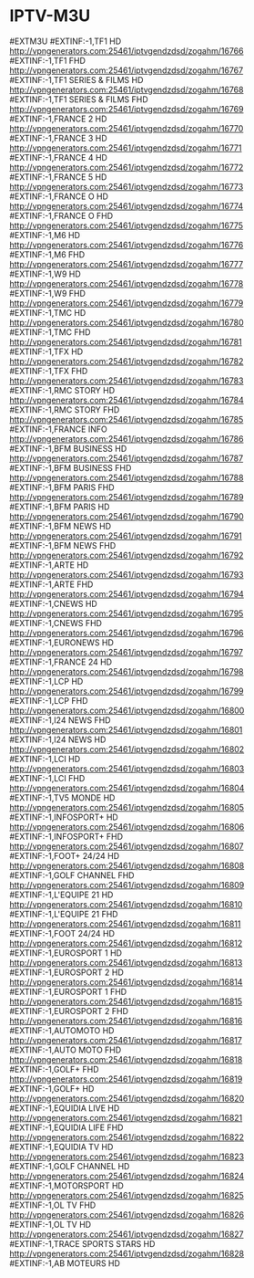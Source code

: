 # IPTV-M3U
#EXTM3U
#EXTINF:-1,TF1 HD
http://vpngenerators.com:25461/iptvgendzdsd/zogahm/16766
#EXTINF:-1,TF1 FHD
http://vpngenerators.com:25461/iptvgendzdsd/zogahm/16767
#EXTINF:-1,TF1 SERIES & FILMS HD
http://vpngenerators.com:25461/iptvgendzdsd/zogahm/16768
#EXTINF:-1,TF1 SERIES & FILMS FHD
http://vpngenerators.com:25461/iptvgendzdsd/zogahm/16769
#EXTINF:-1,FRANCE 2 HD
http://vpngenerators.com:25461/iptvgendzdsd/zogahm/16770
#EXTINF:-1,FRANCE 3 HD
http://vpngenerators.com:25461/iptvgendzdsd/zogahm/16771
#EXTINF:-1,FRANCE 4 HD
http://vpngenerators.com:25461/iptvgendzdsd/zogahm/16772
#EXTINF:-1,FRANCE 5 HD
http://vpngenerators.com:25461/iptvgendzdsd/zogahm/16773
#EXTINF:-1,FRANCE O HD
http://vpngenerators.com:25461/iptvgendzdsd/zogahm/16774
#EXTINF:-1,FRANCE O FHD
http://vpngenerators.com:25461/iptvgendzdsd/zogahm/16775
#EXTINF:-1,M6 HD
http://vpngenerators.com:25461/iptvgendzdsd/zogahm/16776
#EXTINF:-1,M6 FHD
http://vpngenerators.com:25461/iptvgendzdsd/zogahm/16777
#EXTINF:-1,W9 HD
http://vpngenerators.com:25461/iptvgendzdsd/zogahm/16778
#EXTINF:-1,W9 FHD
http://vpngenerators.com:25461/iptvgendzdsd/zogahm/16779
#EXTINF:-1,TMC HD
http://vpngenerators.com:25461/iptvgendzdsd/zogahm/16780
#EXTINF:-1,TMC FHD
http://vpngenerators.com:25461/iptvgendzdsd/zogahm/16781
#EXTINF:-1,TFX HD
http://vpngenerators.com:25461/iptvgendzdsd/zogahm/16782
#EXTINF:-1,TFX FHD
http://vpngenerators.com:25461/iptvgendzdsd/zogahm/16783
#EXTINF:-1,RMC STORY HD
http://vpngenerators.com:25461/iptvgendzdsd/zogahm/16784
#EXTINF:-1,RMC STORY FHD
http://vpngenerators.com:25461/iptvgendzdsd/zogahm/16785
#EXTINF:-1,FRANCE INFO
http://vpngenerators.com:25461/iptvgendzdsd/zogahm/16786
#EXTINF:-1,BFM BUSINESS HD
http://vpngenerators.com:25461/iptvgendzdsd/zogahm/16787
#EXTINF:-1,BFM BUSINESS FHD
http://vpngenerators.com:25461/iptvgendzdsd/zogahm/16788
#EXTINF:-1,BFM PARIS FHD
http://vpngenerators.com:25461/iptvgendzdsd/zogahm/16789
#EXTINF:-1,BFM PARIS HD
http://vpngenerators.com:25461/iptvgendzdsd/zogahm/16790
#EXTINF:-1,BFM NEWS HD
http://vpngenerators.com:25461/iptvgendzdsd/zogahm/16791
#EXTINF:-1,BFM NEWS FHD
http://vpngenerators.com:25461/iptvgendzdsd/zogahm/16792
#EXTINF:-1,ARTE HD
http://vpngenerators.com:25461/iptvgendzdsd/zogahm/16793
#EXTINF:-1,ARTE FHD
http://vpngenerators.com:25461/iptvgendzdsd/zogahm/16794
#EXTINF:-1,CNEWS HD
http://vpngenerators.com:25461/iptvgendzdsd/zogahm/16795
#EXTINF:-1,CNEWS FHD
http://vpngenerators.com:25461/iptvgendzdsd/zogahm/16796
#EXTINF:-1,EURONEWS HD
http://vpngenerators.com:25461/iptvgendzdsd/zogahm/16797
#EXTINF:-1,FRANCE 24 HD
http://vpngenerators.com:25461/iptvgendzdsd/zogahm/16798
#EXTINF:-1,LCP HD
http://vpngenerators.com:25461/iptvgendzdsd/zogahm/16799
#EXTINF:-1,LCP FHD
http://vpngenerators.com:25461/iptvgendzdsd/zogahm/16800
#EXTINF:-1,I24 NEWS FHD
http://vpngenerators.com:25461/iptvgendzdsd/zogahm/16801
#EXTINF:-1,I24 NEWS HD
http://vpngenerators.com:25461/iptvgendzdsd/zogahm/16802
#EXTINF:-1,LCI HD
http://vpngenerators.com:25461/iptvgendzdsd/zogahm/16803
#EXTINF:-1,LCI FHD
http://vpngenerators.com:25461/iptvgendzdsd/zogahm/16804
#EXTINF:-1,TV5 MONDE HD
http://vpngenerators.com:25461/iptvgendzdsd/zogahm/16805
#EXTINF:-1,INFOSPORT+ HD
http://vpngenerators.com:25461/iptvgendzdsd/zogahm/16806
#EXTINF:-1,INFOSPORT+ FHD
http://vpngenerators.com:25461/iptvgendzdsd/zogahm/16807
#EXTINF:-1,FOOT+ 24/24 HD
http://vpngenerators.com:25461/iptvgendzdsd/zogahm/16808
#EXTINF:-1,GOLF CHANNEL FHD
http://vpngenerators.com:25461/iptvgendzdsd/zogahm/16809
#EXTINF:-1,L'EQUIPE 21 HD
http://vpngenerators.com:25461/iptvgendzdsd/zogahm/16810
#EXTINF:-1,L'EQUIPE 21 FHD
http://vpngenerators.com:25461/iptvgendzdsd/zogahm/16811
#EXTINF:-1,FOOT 24/24 HD
http://vpngenerators.com:25461/iptvgendzdsd/zogahm/16812
#EXTINF:-1,EUROSPORT 1 HD
http://vpngenerators.com:25461/iptvgendzdsd/zogahm/16813
#EXTINF:-1,EUROSPORT 2 HD
http://vpngenerators.com:25461/iptvgendzdsd/zogahm/16814
#EXTINF:-1,EUROSPORT 1 FHD
http://vpngenerators.com:25461/iptvgendzdsd/zogahm/16815
#EXTINF:-1,EUROSPORT 2 FHD
http://vpngenerators.com:25461/iptvgendzdsd/zogahm/16816
#EXTINF:-1,AUTOMOTO HD
http://vpngenerators.com:25461/iptvgendzdsd/zogahm/16817
#EXTINF:-1,AUTO MOTO FHD
http://vpngenerators.com:25461/iptvgendzdsd/zogahm/16818
#EXTINF:-1,GOLF+ FHD
http://vpngenerators.com:25461/iptvgendzdsd/zogahm/16819
#EXTINF:-1,GOLF+ HD
http://vpngenerators.com:25461/iptvgendzdsd/zogahm/16820
#EXTINF:-1,EQUIDIA LIVE HD
http://vpngenerators.com:25461/iptvgendzdsd/zogahm/16821
#EXTINF:-1,EQUIDIA LIFE FHD
http://vpngenerators.com:25461/iptvgendzdsd/zogahm/16822
#EXTINF:-1,EQUIDIA TV HD
http://vpngenerators.com:25461/iptvgendzdsd/zogahm/16823
#EXTINF:-1,GOLF CHANNEL HD
http://vpngenerators.com:25461/iptvgendzdsd/zogahm/16824
#EXTINF:-1,MOTORSPORT HD
http://vpngenerators.com:25461/iptvgendzdsd/zogahm/16825
#EXTINF:-1,OL TV FHD
http://vpngenerators.com:25461/iptvgendzdsd/zogahm/16826
#EXTINF:-1,OL TV HD
http://vpngenerators.com:25461/iptvgendzdsd/zogahm/16827
#EXTINF:-1,TRACE SPORTS STARS HD
http://vpngenerators.com:25461/iptvgendzdsd/zogahm/16828
#EXTINF:-1,AB MOTEURS HD
